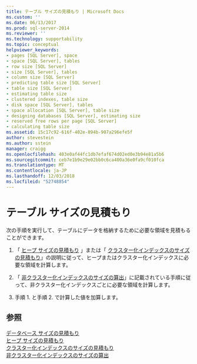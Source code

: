 ```yaml
---
title: テーブル サイズの見積もり | Microsoft Docs
ms.custom: ''
ms.date: 06/13/2017
ms.prod: sql-server-2014
ms.reviewer: ''
ms.technology: supportability
ms.topic: conceptual
helpviewer_keywords:
- pages [SQL Server], space
- space [SQL Server], tables
- row size [SQL Server]
- size [SQL Server], tables
- column size [SQL Server]
- predicting table size [SQL Server]
- table size [SQL Server]
- estimating table size
- clustered indexes, table size
- disk space [SQL Server], tables
- space allocation [SQL Server], table size
- designing databases [SQL Server], estimating size
- reserved free rows per page [SQL Server]
- calculating table size
ms.assetid: 15c17c92-616f-402e-894b-907a296efe5f
author: stevestein
ms.author: sstein
manager: craigg
ms.openlocfilehash: 403e0af44fc1db7efaf674d02ed0e3b94e81a5b6
ms.sourcegitcommit: ceb7e1b9e29e02bb0c6ca400a36e0fa9cf010fca
ms.translationtype: MT
ms.contentlocale: ja-JP
ms.lasthandoff: 12/03/2018
ms.locfileid: "52748854"
---
```

# <a name="estimate-the-size-of-a-table"></a>テーブル サイズの見積もり
  次の手順を実行して、テーブルにデータを格納するために必要な領域を見積もることができます。  
  
1.  「 [ヒープ サイズの見積もり](estimate-the-size-of-a-heap.md) 」または「 [クラスター化インデックスのサイズの見積もり](estimate-the-size-of-a-clustered-index.md)」の説明に従って、ヒープまたはクラスター化インデックスに必要な領域を計算します。  
  
2.  「 [非クラスター化インデックスのサイズの算出](estimate-the-size-of-a-nonclustered-index.md)」に記載されている手順に従って、非クラスター化インデックスごとに必要な領域を計算します。  
  
3.  手順 1. と手順 2. で計算した値を加算します。  
  
## <a name="see-also"></a>参照  
 [データベース サイズの見積もり](estimate-the-size-of-a-database.md)   
 [ヒープ サイズの見積もり](estimate-the-size-of-a-heap.md)   
 [クラスター化インデックスのサイズの見積もり](estimate-the-size-of-a-clustered-index.md)   
 [非クラスター化インデックスのサイズの算出](estimate-the-size-of-a-nonclustered-index.md)  
  
  
